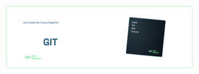          

[![Header](https://raw.githubusercontent.com/MarlonLencina/MarlonLencina/main/welcometodevmarlongit.png)](https://https://github.com/MarlonLencina/)


